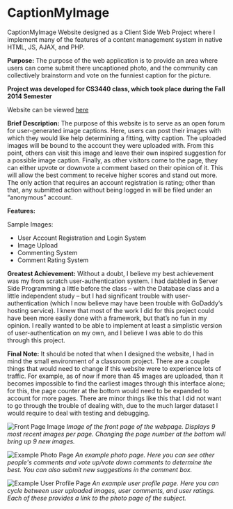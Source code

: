 # CaptionMyImage
CaptionMyImage Website designed as a Client Side Web Project where I implement many of the features of a content management system in native HTML, JS, AJAX, and PHP.

**Purpose:** The purpose of the web application is to provide an area where users can come submit there uncaptioned photo, and the community can collectively brainstorm and vote on the funniest caption for the picture.

**Project was developed for CS3440 class, which took place during the Fall 2014 Semester**

Website can be viewed [here]

**Brief Description:** The purpose of this website is to serve as an open forum for user-generated image captions. Here, users can post their images with which they would like help determining a fitting, witty caption. The uploaded images will be bound to the account they were uploaded with. From this point, others can visit this image and leave their own inspired suggestion for a possible image caption. Finally, as other visitors come to the page, they can either upvote or downvote a comment based on their opinion of it. This will allow the best comment to receive higher scores and stand out more. The only action that requires an account registration is rating; other than that, any submitted action without being logged in will be filed under an “anonymous” account.

**Features:**

Sample Images:
* User Account Registration and Login System
* Image Upload
* Commenting System
* Comment Rating System

**Greatest Achievement:** Without a doubt, I believe my best achievement was my from scratch user-authentication system. I had dabbled in Server Side Programming a little before the class – with the Database class and a little independent study – but I had significant trouble with user-authentication (which I now believe may have been trouble with GoDaddy’s hosting service). I knew that most of the work I did for this project could have been more easily done with a framework, but that’s no fun in my opinion. I really wanted to be able to implement at least a simplistic version of user-authentication on my own, and I believe I was able to do this through this project.

**Final Note:** It should be noted that when I designed the website, I had in mind the small environment of a classroom project. There are a couple things that would need to change if this website were to experience lots of traffic. For example, as of now if more than 45 images are uploaded, than it becomes impossible to find the earliest images through this interface alone; for this, the page counter at the bottom would need to be expanded to account for more pages. There are minor things like this that I did not want to go through the trouble of dealing with, due to the much larger dataset I would require to deal with testing and debugging. 


![Front Page Image](http://i.imgur.com/DvD5VzW.png)
*Image of the front page of the webpage. Displays 9 most recent images per page. Changing the page number at the bottom will bring up 9 new images.*

![Example Photo Page](http://i.imgur.com/oO2nc2z.png)
*An example photo page. Here you can see other people's comments and vote up/vote down comments to determine the best. You can also submit new suggestions in the comment box.*

![Example User Profile Page](http://i.imgur.com/7CLw9ND.png)
*An example user profile page. Here you can cycle between user uploaded images, user comments, and user ratings. Each of these provides a link to the photo page of the subject.*

[here]:http://student.cs.appstate.edu/carpenterba/CaptionMyImage/
